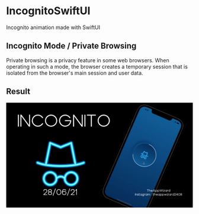 # IncognitoSwiftUI
Incognito animation made with SwiftUI

## Incognito Mode / Private Browsing 
Private browsing is a privacy feature in some web browsers. When operating in such a mode, the browser creates a temporary session that is isolated from the browser's main session and user data.

## Result
![Image of Incognito](https://github.com/TheAppWizard/IncognitoSwiftUI/blob/main/Incognito%20.png)


